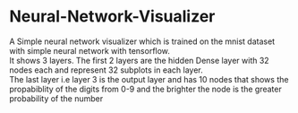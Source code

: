# Neural-Network-Visualizer

A Simple neural network visualizer which is trained on the mnist dataset with simple neural network with tensorflow.</br>
It shows 3 layers. The first 2 layers are the hidden Dense layer with 32 nodes each and represent 32 subplots in each layer.</br>
The last layer i.e layer 3 is the output layer and has 10 nodes that shows the propabiblity of the digits from 0-9 and the brighter the node is the greater probability of the number 
